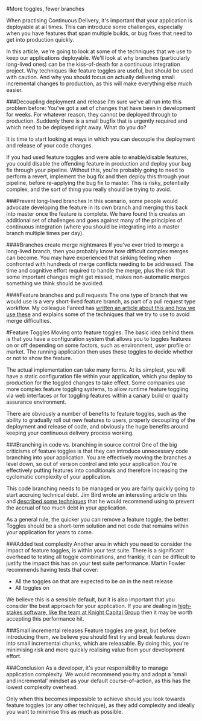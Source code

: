 #More toggles, fewer branches 

When practising Continuous Delivery, it's important that your application is deployable at all times. This can introduce some challenges, especially when you have features that span multiple builds, or bug fixes that need to get into production quickly. 

In this article, we're going to look at some of the techniques that we use to keep our applications deployable. We'll look at why branches (particularly long-lived ones) can be the kiss-of-death for a continuous integration project. Why techniques like feature toggles are useful, but should be used with caution. And why you should focus on actually delivering small incremental changes to production, as this will make everything else much easier. 

###Decoupling deployment and release
I'm sure we've all run into this problem before: You've got a set of changes that have been in development for weeks. For whatever reason, they cannot be deployed through to production. Suddenly there is a small bugfix that is urgently required and which need to be deployed right away. What do you do?

It is time to start looking at ways in which you can decouple the deployment and release of your code changes. 

If you had used feature toggles and were able to enable/disable features, you could disable the offending feature in production and deploy your bug fix through your pipeline. Without this, you're probably going to need to perform a revert, implement the bug fix and then deploy this through your pipeline, before re-applying the bug fix to master. This is risky, potentially complex, and the sort of thing you really should be trying to avoid. 

###Prevent long-lived branches
In this scenario, some people would advocate developing the feature in its own branch and merging this back into master once the feature is complete. We have found this creates an additional set of challenges and goes against many of the principles of continuous integration (where you should be integrating into a master branch multiple times per day). 

####Branches create merge nightmares
If you've ever tried to merge a long-lived branch, then you probably know how difficult complex merges can become. You may have experienced that sinking feeling when confronted with hundreds of merge conflicts needing to be addressed. The time and cognitive effort required to handle the merge, plus the risk that some important changes might get missed, makes non-automatic merges something we think should be avoided. 

####Feature branches and pull requests
The one type of branch that we would use is a very short-lived feature branch, as part of a pull request type workflow. My colleague Fareed has [written an article about this and how we use these](https://www.madetech.com/blog/pull-requests-and-continuous-integration) and explains some of the techniques that we try to use to avoid merge difficulties. 

#Feature Toggles
Moving onto feature toggles. The basic idea behind them is that you have a configuration system that allows you to toggles features on or off depending on some factors, such as environment, user profile or market. The running application then uses these toggles to decide whether or not to show the feature.

The actual implementation can take many forms. At its simplest, you will have a static configuration file within your application, which you deploy to production for the toggled changes to take effect. Some companies use more complex feature toggling systems, to allow runtime feature toggling via web interfaces or for toggling features within a canary build or quality assurance environment.

There are obviously a number of benefits to feature toggles, such as the ability to gradually roll out new features to users, properly decoupling of the deployment and release of code, and obviously the huge benefits around keeping your continuous delivery process working.  

###Branching in code vs. branching in source control
One of the big criticisms of feature toggles is that they can introduce unnecessary code branching into your application. You are effectively moving the branches a level down, so out of version control and into your application.You're effectively putting features into conditionals and therefore increasing the cyclomatic complexity of your application. 

This code branching needs to be managed or you are fairly quickly going to start accruing technical debt. Jim Bird wrote an interesting article on this and [described some techniques](http://swreflections.blogspot.co.uk/2014/08/feature-toggles-are-one-of-worst-kinds.html) that he would recommend using to prevent the accrual of too much debt in your application. 

As a general rule, the quicker you can remove a feature toggle, the better. Toggles should be a short-term solution and not code that remains within your application for years to come. 

###Added test complexity
Another area in which you need to consider the impact of feature toggles, is within your test suite. There is a significant overhead to testing all toggle combinations, and frankly, it can be difficult to justify the impact this has on your test suite performance. Martin Fowler recommends having tests that cover:

* All the toggles on that are expected to be on in the next release
* All toggles on

We believe this is a sensible default, but it is also important that you consider the best approach for your application. If you are dealing in [high-stakes software, like the team at Knight Capital Group](http://dougseven.com/2014/04/17/knightmare-a-devops-cautionary-tale/) then it may be worth accepting this performance hit. 

###Small incremental releases
Feature toggles are great, but before introducing them, we believe you should first try and break features down into small incremental chunks, which are releasable. By doing this, you're minimising risk and more quickly realising value from your development effort.

###Conclusion
As a developer, it's your responsibility to manage application complexity. We would recommend you try and adopt a 'small and incremental' mindset as your default course-of-action, as this has the lowest complexity overhead. 

Only when this becomes impossible to achieve should you look towards feature toggles (or any other technique), as they add complexity and ideally you want to minimise this as much as possible. 